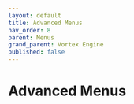 ```yaml
---
layout: default
title: Advanced Menus
nav_order: 8
parent: Menus
grand_parent: Vortex Engine
published: false
---
```


# Advanced Menus
